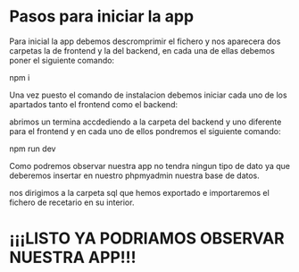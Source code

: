# Pasos para iniciar la app
Para inicial la app debemos descromprimir el fichero y nos aparecera dos carpetas la de frontend y la del backend, en cada una de ellas debemos poner el siguiente comando:

npm i

Una vez puesto el comando de instalacion debemos iniciar cada uno de los apartados tanto el frontend como el backend:

abrimos un termina accdediendo a la carpeta del backend y uno diferente para el frontend y en cada uno de ellos pondremos el siguiente comando:

npm run dev


Como podremos observar nuestra app no tendra ningun tipo de dato ya que deberemos insertar en nuestro phpmyadmin nuestra base de datos.

nos dirigimos a la carpeta sql que hemos exportado e importaremos el fichero de recetario en su interior.


# ¡¡¡LISTO YA PODRIAMOS OBSERVAR NUESTRA APP!!!

